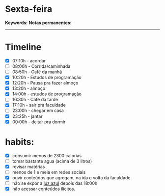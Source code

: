 # Sexta-feira
**Keywords:**
**Notas permanentes:**
_ _ __


# Timeline


- [x] 07:10h - acordar
- [ ] 08:00h - Corrida/caminhada
- [ ] 08:50h - Café da manhã
- [x] 10:20h - Estudos de programação
- [x] 12:20h - Pausa pra fazer almoço
- [x] 13:20h - almoço
- [x] 14:00h - estudos de programação
- [ ] 16:30h - Café da tarde
- [x] 17:10h - sair pra faculdade
- [ ] 23:00h - chegar em casa
- [x] 23:25h - jantar
- [x] 00:00h - deitar pra dormir

# habits:

- [x] consumir menos de 2300 calorias
- [ ] tomar bastante agua (acima de 3 litros)
- [x] revisar matérias
- [ ] menos de 1 e meia em redes sociais
- [x] ouvir conteúdos que agregam, na ida e volta da faculdade
- [ ] não se expor a [luz azul](app://obsidian.md/luz%20azul) depois das 18:00h
- [x] não acessar conteúdos ilícitos.